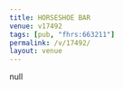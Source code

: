 ```yaml
---
title: HORSESHOE BAR
venue: v17492
tags: [pub, "fhrs:663211"]
permalink: /v/17492/
layout: venue
---
```

null